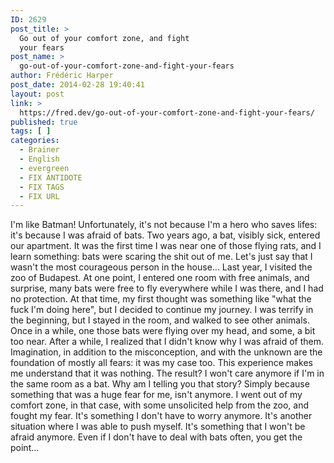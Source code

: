 ```yaml
---
ID: 2629
post_title: >
  Go out of your comfort zone, and fight
  your fears
post_name: >
  go-out-of-your-comfort-zone-and-fight-your-fears
author: Frédéric Harper
post_date: 2014-02-28 19:40:41
layout: post
link: >
  https://fred.dev/go-out-of-your-comfort-zone-and-fight-your-fears/
published: true
tags: [ ]
categories:
  - Brainer
  - English
  - evergreen
  - FIX ANTIDOTE
  - FIX TAGS
  - FIX URL
---
```

I'm like Batman! Unfortunately, it's not because I'm a hero who saves lifes: it's because I was afraid of bats. Two years ago, a bat, visibly sick, entered our apartment. It was the first time I was near one of those flying rats, and I learn something: bats were scaring the shit out of me. Let's just say that I wasn't the most courageous person in the house... Last year, I visited the zoo of Budapest. At one point, I entered one room with free animals, and surprise, many bats were free to fly everywhere while I was there, and I had no protection. At that time, my first thought was something like "what the fuck I'm doing here", but I decided to continue my journey. I was terrify in the beginning, but I stayed in the room, and walked to see other animals. Once in a while, one those bats were flying over my head, and some, a bit too near. After a while, I realized that I didn't know why I was afraid of them. Imagination, in addition to the misconception, and with the unknown are the foundation of mostly all fears: it was my case too. This experience makes me understand that it was nothing. The result? I won't care anymore if I'm in the same room as a bat. Why am I telling you that story? Simply because something that was a huge fear for me, isn't anymore. I went out of my comfort zone, in that case, with some unsolicited help from the zoo, and fought my fear. It's something I don't have to worry anymore. It's another situation where I was able to push myself. It's something that I won't be afraid anymore. Even if I don't have to deal with bats often, you get the point...